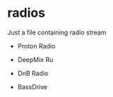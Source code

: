# radios
Just a file containing radio stream


- Proton Radio
- DeepMix Ru

- DnB Radio
- BassDrive

